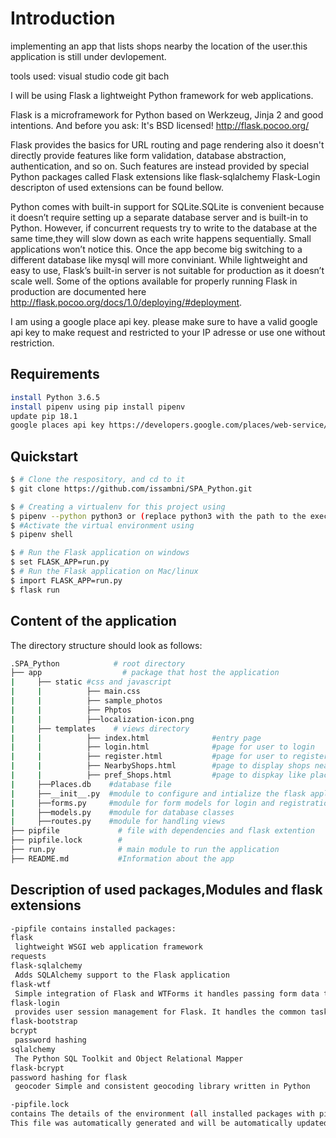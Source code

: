 # Introduction

implementing an app that lists shops nearby the location of the user.this application is still under devlopement.

tools used:
visual studio code 
git bach

I will be using Flask a lightweight Python framework for web applications.

Flask is a microframework for Python based on Werkzeug, Jinja 2 and good intentions. And before you ask: It's BSD licensed! http://flask.pocoo.org/

Flask provides the basics for URL routing and page rendering also it doesn't directly provide features like form validation, database abstraction, authentication, and so on. Such features are instead provided by special Python packages called Flask extensions like flask-sqlalchemy Flask-Login descripton of used extensions can be found bellow. 

Python comes with built-in support for SQLite.SQLite is convenient because it doesn’t require setting up a separate database server and is built-in to Python. However, if concurrent requests try to write to the database at the same time,they will slow down as each write happens sequentially. Small applications won’t notice this. Once the app become big switching to a different database like mysql will more conviniant.
While lightweight and easy to use, Flask’s built-in server is not suitable for production as it doesn’t scale well. Some of the options available for properly running Flask in production are documented here http://flask.pocoo.org/docs/1.0/deploying/#deployment.

I am using a google place api key. please make sure to have a valid google api key to make request and restricted to your IP adresse or use one without restriction.

## Requirements
```bash
install Python 3.6.5
install pipenv using pip install pipenv
update pip 18.1
google places api key https://developers.google.com/places/web-service/get-api-key
```
## Quickstart

```bash
$ # Clone the respository, and cd to it
$ git clone https://github.com/issambni/SPA_Python.git

$ # Creating a virtualenv for this project using
$ pipenv --python python3 or (replace python3 with the path to the executable installed python)
$ #Activate the virtual environment using
$ pipenv shell

$ # Run the Flask application on windows
$ set FLASK_APP=run.py
$ # Run the Flask application on Mac/linux
$ import FLASK_APP=run.py
$ flask run
```
## Content of the application

The directory structure should look as follows:
```bash
.SPA_Python            # root directory 
├── app                  # package that host the application
|     ├── static #css and javascript
|     |          ├── main.css
|     |          ├── sample_photos
|     |          ├── Phptos
|     |          ├──localization-icon.png
|     ├── templates    # views directory
|     |          ├── index.html              #entry page  
|     |          ├── login.html              #page for user to login
|     |          ├── register.html           #page for user to register
|     |          ├── NearbyShops.html        #page to display shops near user lication
|     |          ├── pref_Shops.html         #page to dispkay like places
|     ├──Places.db    #database file
|     ├──__init__.py  #module to configure and intialize the flask application
|     ├──forms.py     #module for form models for login and registration
|     ├──models.py    #module for database classes
|     ├──routes.py    #module for handling views 
├── pipfile             # file with dependencies and flask extention
├── pipfile.lock        #
├── run.py              # main module to run the application
├── README.md           #Information about the app

```
## Description of used packages,Modules and flask extensions 

```bash
-pipfile contains installed packages:
flask 
 lightweight WSGI web application framework
requests 
flask-sqlalchemy 
 Adds SQLAlchemy support to the Flask application
flask-wtf
 Simple integration of Flask and WTForms it handles passing form data to the form
flask-login 
 provides user session management for Flask. It handles the common tasks of logging in, logging out, and remembering your users’ sessions.
flask-bootstrap
bcrypt 
 password hashing
sqlalchemy 
 The Python SQL Toolkit and Object Relational Mapper    
flask-bcrypt 
password hashing for flask
 geocoder Simple and consistent geocoding library written in Python

-pipfile.lock 
contains The details of the environment (all installed packages with pinned versions and other details) 
This file was automatically generated and will be automatically updated upon installing new packages and should not be modified by the user.
```







